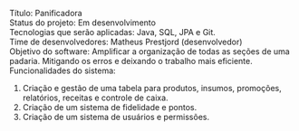 Título: Panificadora<br>
Status do projeto: Em desenvolvimento<br>
Tecnologias que serão aplicadas: Java, SQL, JPA e Git.<br>
Time de desenvolvedores: Matheus Prestjord (desenvolvedor)<br>
Objetivo do software: Amplificar a organização de todas as seções de uma padaria. Mitigando os erros e deixando o trabalho mais eficiente.<br>
Funcionalidades do sistema:<br>
1. Criação e gestão de uma tabela para produtos, insumos, promoções, relatórios, receitas e controle de caixa.<br>
2. Criação de um sistema de fidelidade e pontos.<br>
3. Criação de um sistema de usuários e permissões.<br>
